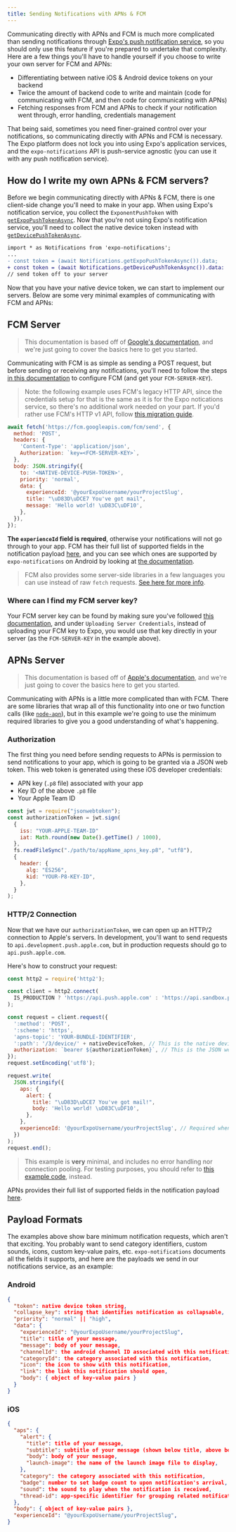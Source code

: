 ```yaml
---
title: Sending Notifications with APNs & FCM
---
```


Communicating directly with APNs and FCM is much more complicated than sending notifications through [Expo's push notification service](../sending-notifications/), so you should only use this feature if you're prepared to undertake that complexity. Here are a few things you'll have to handle yourself if you choose to write your own server for FCM and APNs:

- Differentiating between native iOS & Android device tokens on your backend
- Twice the amount of backend code to write and maintain (code for communicating with FCM, and then code for communicating with APNs)
- Fetching responses from FCM and APNs to check if your notification went through, error handling, credentials management

That being said, sometimes you need finer-grained control over your notifications, so communicating directly with APNs and FCM is necessary. The Expo platform does not lock you into using Expo's application services, and the `expo-notifications` API is push-service agnostic (you can use it with any push notification service).

## How do I write my own APNs & FCM servers?

Before we begin communicating directly with APNs & FCM, there is one client-side change you'll need to make in your app. When using Expo's notification service, you collect the `ExponentPushToken` with [`getExpoPushTokenAsync`](../../versions/latest/sdk/notifications/#getexpopushtokenasyncoptions-expotokenoptions-expopushtoken). Now that you're not using Expo's notification service, you'll need to collect the native device token instead with [`getDevicePushTokenAsync`](../../versions/latest/sdk/notifications/#getdevicepushtokenasync-devicepushtoken).

```diff
import * as Notifications from 'expo-notifications';
...
- const token = (await Notifications.getExpoPushTokenAsync()).data;
+ const token = (await Notifications.getDevicePushTokenAsync()).data:
// send token off to your server
```

Now that you have your native device token, we can start to implement our servers. Below are some very minimal examples of communicating with FCM and APNs:

## FCM Server

> This documentation is based off of [Google's documentation](https://firebase.google.com/docs/cloud-messaging/http-server-ref), and we're just going to cover the basics here to get you started.

Communicating with FCM is as simple as sending a POST request, but before sending or receiving any notifications, you'll need to follow the steps [in this documentation](../using-fcm/) to configure FCM (and get your `FCM-SERVER-KEY`).

> Note: the following example uses FCM's legacy HTTP API, since the credentials setup for that is the same as it is for the Expo notications service, so there's no additional work needed on your part. If you'd rather use FCM's HTTP v1 API, follow [this migration guide](https://firebase.google.com/docs/cloud-messaging/migrate-v1).

```js
await fetch('https://fcm.googleapis.com/fcm/send', {
  method: 'POST',
  headers: {
    'Content-Type': 'application/json',
    Authorization: `key=<FCM-SERVER-KEY>`,
  },
  body: JSON.stringify({
    to: '<NATIVE-DEVICE-PUSH-TOKEN>',
    priority: 'normal',
    data: {
      experienceId: '@yourExpoUsername/yourProjectSlug',
      title: "\uD83D\uDCE7 You've got mail",
      message: 'Hello world! \uD83C\uDF10',
    },
  }),
});
```

**The `experienceId` field is required**, otherwise your notifications will not go through to your app. FCM has their full list of supported fields in the notification payload [here](https://firebase.google.com/docs/cloud-messaging/http-server-ref#notification-payload-support), and you can see which ones are supported by `expo-notifications` on Android by looking at [the documentation](../../versions/latest/sdk/notifications/#firebaseremotemessage).

> FCM also provides some server-side libraries in a few languages you can use instead of raw `fetch` requests. [See here for more info](https://firebase.google.com/docs/cloud-messaging/send-message#node.js).

### Where can I find my FCM server key?

Your FCM server key can be found by making sure you've followed [this documentation](../using-fcm/), and under `Uploading Server Credentials`, instead of uploading your FCM key to Expo, you would use that key directly in your server (as the `FCM-SERVER-KEY` in the example above).

## APNs Server

> This documentation is based off of [Apple's documentation](https://developer.apple.com/library/archive/documentation/NetworkingInternet/Conceptual/RemoteNotificationsPG/APNSOverview.html#//apple_ref/doc/uid/TP40008194-CH8-SW1), and we're just going to cover the basics here to get you started.

Communicating with APNs is a little more complicated than with FCM. There are some libraries that wrap all of this functionality into one or two function calls (like [`node-apn`](https://github.com/node-apn/node-apn)), but in this example we're going to use the minimum required libraries to give you a good understanding of what's happening.

### Authorization

The first thing you need before sending requests to APNs is permission to send notifications to your app, which is going to be granted via a JSON web token. This web token is generated using these iOS developer credentials:

- APN key (`.p8` file) associated with your app
- Key ID of the above `.p8` file
- Your Apple Team ID

```js
const jwt = require("jsonwebtoken");
const authorizationToken = jwt.sign(
  {
    iss: "YOUR-APPLE-TEAM-ID"
    iat: Math.round(new Date().getTime() / 1000),
  },
  fs.readFileSync("./path/to/appName_apns_key.p8", "utf8"),
  {
    header: {
      alg: "ES256",
      kid: "YOUR-P8-KEY-ID",
    },
  }
);
```

### HTTP/2 Connection

Now that we have our `authorizationToken`, we can open up an HTTP/2 connection to Apple's servers. In development, you'll want to send requests to `api.development.push.apple.com`, but in production requests should go to `api.push.apple.com`.

Here's how to construct your request:

```js
const http2 = require('http2');

const client = http2.connect(
  IS_PRODUCTION ? 'https://api.push.apple.com' : 'https://api.sandbox.push.apple.com'
);

const request = client.request({
  ':method': 'POST',
  ':scheme': 'https',
  'apns-topic': 'YOUR-BUNDLE-IDENTIFIER',
  ':path': '/3/device/' + nativeDeviceToken, // This is the native device token you grabbed client-side
  authorization: `bearer ${authorizationToken}`, // This is the JSON web token we generated in the "Authorization" step above
});
request.setEncoding('utf8');

request.write(
  JSON.stringify({
    aps: {
      alert: {
        title: "\uD83D\uDCE7 You've got mail!",
        body: 'Hello world! \uD83C\uDF10',
      },
    },
    experienceId: '@yourExpoUsername/yourProjectSlug', // Required when testing in the Expo client app
  })
);
request.end();
```

> This example is **very** minimal, and includes no error handling nor connection pooling. For testing purposes, you should refer to [this example code](https://github.com/expo/fyi/blob/master/sendNotificationToAPNS.js), instead.

APNs provides their full list of supported fields in the notification payload [here](https://developer.apple.com/library/archive/documentation/NetworkingInternet/Conceptual/RemoteNotificationsPG/PayloadKeyReference.html#//apple_ref/doc/uid/TP40008194-CH17-SW1).

## Payload Formats

The examples above show bare minimum notification requests, which aren't that exciting. You probably want to send category identifiers, custom sounds, icons, custom key-value pairs, etc. `expo-notifications` documents all the fields it supports, and here are the payloads we send in our notifications service, as an example:

### Android

```json
{
  "token": native device token string,
  "collapse_key": string that identifies notification as collapsable,
  "priority": "normal" || "high",
  "data": {
    "experienceId": "@yourExpoUsername/yourProjectSlug",
    "title": title of your message,
    "message": body of your message,
    "channelId": the android channel ID associated with this notification,
    "categoryId": the category associated with this notification,
    "icon": the icon to show with this notification,
    "link": the link this notification should open,
    "body": { object of key-value pairs }
  }
}
```

### iOS

```json
{
  "aps": {
    "alert": {
      "title": title of your message,
      "subtitle": subtitle of your message (shown below title, above body),
      "body": body of your message,
      "launch-image": the name of the launch image file to display,
    },
    "category": the category associated with this notification,
    "badge": number to set badge count to upon notification's arrival,
    "sound": the sound to play when the notification is received,
    "thread-id": app-specific identifier for grouping related notifications
  },
  "body": { object of key-value pairs },
  "experienceId": "@yourExpoUsername/yourProjectSlug",
}
```
